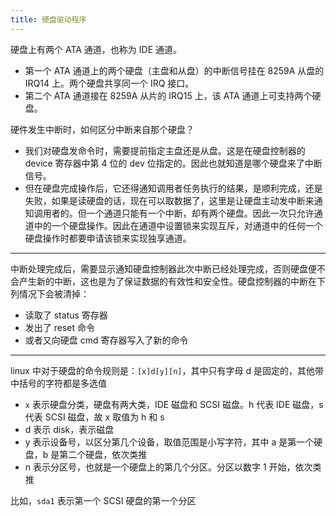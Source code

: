 ```yaml
---
title: 硬盘驱动程序
---
```


硬盘上有两个 ATA 通道，也称为 IDE 通道。

- 第一个 ATA 通道上的两个硬盘（主盘和从盘）的中断信号挂在 8259A 从盘的 IRQ14 上。两个硬盘共享同一个 IRQ 接口。
- 第二个 ATA 通道接在 8259A 从片的 IRQ15 上，该 ATA 通道上可支持两个硬盘。

硬件发生中断时，如何区分中断来自那个硬盘？

- 我们对硬盘发命令时，需要提前指定主盘还是从盘。这是在硬盘控制器的 device 寄存器中第 4 位的 dev 位指定的。因此也就知道是哪个硬盘来了中断信号。
- 但在硬盘完成操作后，它还得通知调用者任务执行的结果，是顺利完成，还是失败，如果是读硬盘的话，现在可以取数据了，这里是让硬盘主动发中断来通知调用者的。但一个通道只能有一个中断，却有两个硬盘。因此一次只允许通道中的一个硬盘操作。因此在通道中设置锁来实现互斥，对通道中的任何一个硬盘操作时都要申请该锁来实现独享通道。

---

中断处理完成后，需要显示通知硬盘控制器此次中断已经处理完成，否则硬盘便不会产生新的中断，这也是为了保证数据的有效性和安全性。硬盘控制器的中断在下列情况下会被清掉：

- 读取了 status 寄存器
- 发出了 reset 命令
- 或者又向硬盘 cmd 寄存器写入了新的命令

---

linux 中对于硬盘的命令规则是：`[x]d[y][n]`，其中只有字母 d 是固定的，其他带中括号的字符都是多选值

- `x` 表示硬盘分类，硬盘有两大类，IDE 磁盘和 SCSI 磁盘。h 代表 IDE 磁盘，s 代表 SCSI 磁盘，故 x 取值为 h 和 s
- d 表示 disk，表示磁盘
- y 表示设备号，以区分第几个设备，取值范围是小写字符，其中 a 是第一个硬盘，b 是第二个硬盘，依次类推
- n 表示分区号，也就是一个硬盘上的第几个分区。分区以数字 1 开始，依次类推

比如，`sda1` 表示第一个 SCSI 硬盘的第一个分区